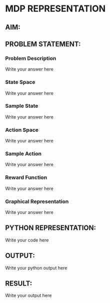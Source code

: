 # MDP REPRESENTATION

## AIM:

## PROBLEM STATEMENT:

### Problem Description
Write your answer here

### State Space
Write your answer here

### Sample State
Write your answer here

### Action Space
Write your answer here

### Sample Action
Write your answer here

### Reward Function
Write your answer here

### Graphical Representation
Write your answer here

## PYTHON REPRESENTATION:
Write your code here

## OUTPUT:
Write your python output here

## RESULT:
Write your output here

